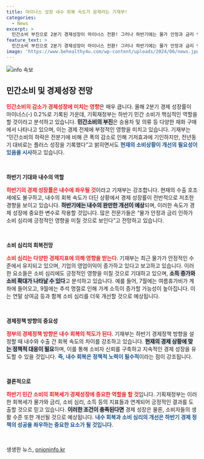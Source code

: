 ```yaml
---
title: 마이너스 성장 내수 회복 속도가 문제라는 기재부!
categories:
  - News
excerpt: >
  민간소비 부진으로 2분기 경제성장이 마이너스 전환! 그러나 하반기에는 물가 안정과 금리 인하로 내수 회복 기대감이 커지고 있다. 소비 심리가 나아진다면 성장은 여전히 가능할까? 클릭해서 올해 경제 전망의 진실을 밝혀보세요!
feature_text: >
  민간소비 부진으로 2분기 경제성장이 마이너스 전환! 그러나 하반기에는 물가 안정과 금리 인하로 내수 회복 기대감이 커지고 있다. 소비 심리가 나아진다면 성장은 여전히 가능할까? 클릭해서 올해 경제 전망의 진실을 밝혀보세요!
image: 'https://www.behealthy4u.com/wp-content/uploads/2024/06/news.jpg'
---
```


<p><img src="https://www.behealthy4u.com/wp-content/uploads/2024/06/news.jpg" alt="info 속보" /></p>

<h2 data-ke-size="size26">민간소비 및 경제성장 전망</h2>

<p data-ke-size="size16"><b><span style="color: #ee2323;">민간소비의 감소가 경제성장에 미치는 영향</span></b>은 매우 큽니다. 올해 2분기 경제 성장률이 마이너스(-) 0.2%로 기록된 가운데, 기획재정부는 하반기 민간 소비가 핵심적인 역할을 할 것이라고 분석하고 있습니다. <b><span style="background-color: #21538527;">민간소비의 부진</span></b>은 승용차 및 의류 등 다양한 재화 구매에서 나타나고 있으며, 이는 경제 전체에 부정적인 영향을 미치고 있습니다. 기재부는 “민간소비의 하락은 전분기에 비해 큰 폭의 감소로 인해 기저효과에 기인하지만, 전년동기 대비로는 플러스 성장을 기록했다”고 밝히면서도 <b><span style="color: #1a5490;">현재의 소비상황이 개선의 필요성이 있음을 시사</span></b>하고 있습니다.</p>

<p data-ke-size="size16">&nbsp;</p>

<p><b>하반기 기대와 내수의 역할</b> </p>

<p data-ke-size="size16"><b><span style="color: #ee2323;">하반기의 경제 성장률은 내수에 좌우될 것</span></b>이라고 기재부는 강조합니다. 현재의 수출 호조세에도 불구하고, 내수의 회복 속도가 더딘 상황에서 경제 성장률이 전반적으로 저조한 경향을 보이고 있습니다. <b><span style="background-color: #21538527;">하반기에는 내수의 완만한 개선이 예상</span></b>되며, 이러한 속도가 경제 성장에 중요한 변수로 작용할 것입니다. 많은 전문가들은 “물가 안정과 금리 인하가 소비 심리에 긍정적인 영향을 미칠 것으로 보인다”고 전망하고 있습니다.</p>

<p data-ke-size="size16">&nbsp;</p>

<p><b>소비 심리의 회복전망</b></p>

<p data-ke-size="size16"><b><span style="color: #ee2323;">소비 심리는 다양한 경제지표에 의해 영향을 받는다</span></b>. 기재부는 최근 물가가 안정적인 수준에서 유지되고 있으며, 기업의 영업이익이 증가하고 있다고 보고하고 있습니다. 이러한 요소들은 소비 심리에도 긍정적인 영향을 미칠 것으로 기대하고 있으며, <b><span style="background-color: #21538527;">소득 증가와 소비 확대가 나타날 수 있다</span></b>고 분석하고 있습니다. 예를 들어, 7월에는 여름휴가비가 계좌에 들어오고, 9월에는 추석 명절로 인해 가계 소득이 증가할 가능성이 높아집니다. 이는 연말 상여금 등과 함께 소비 심리를 더욱 개선할 것으로 예상됩니다.</p>

<p data-ke-size="size16">&nbsp;</p>

<p><b>경제정책 방향의 중요성</b> </p>

<p data-ke-size="size16"><b><span style="color: #ee2323;">정부의 경제정책 방향은 내수 회복의 척도가 된다</span></b>. 기재부는 하반기 경제정책 방향을 설정할 때 내수와 수출 간 회복 속도의 차이를 강조하고 있습니다. <b><span style="background-color: #21538527;">현재의 경제 상황에 맞는 정책적 대응이 필요</span></b>하며, 이를 통해 소비자 신뢰를 구축하고 지속적인 경제 성장을 유도할 수 있을 것입니다. <b><span style="color: #1a5490;">즉, 내수 회복은 정책적 노력이 필수적</span></b>이라는 점이 강조됩니다.</p>

<p data-ke-size="size16">&nbsp;</p>

<p><b>결론적으로</b></p>

<p data-ke-size="size16"><b><span style="color: #ee2323;">하반기 민간 소비의 회복세가 경제성장에 중요한 역할을 할 것</span></b>입니다. 기획재정부는 이러한 회복세가 물가와 금리, 소비 심리, 소득 등의 지표들과 연계되어 긍정적인 결과를 도출할 것으로 믿고 있습니다. <b><span style="background-color: #21538527;">이러한 조건이 충족된다면</span></b> 경제 성장은 물론, 소비자들의 생활 수준 또한 개선될 것으로 예상됩니다. <b><span style="color: #1a5490;">내수 회복과 소비 심리의 개선은 하반기 경제 정책의 성공을 좌우하는 중요한 요소가 될 것입니다</span></b>.</p>

<p data-ke-size="size16">&nbsp;</p>
생생한 뉴스, <a href="https://onioninfo.kr" rel="dofollow">onioninfo.kr</a>


